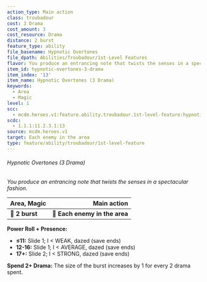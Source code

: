 ```yaml
---
action_type: Main action
class: troubadour
cost: 3 Drama
cost_amount: 3
cost_resource: Drama
distance: 2 burst
feature_type: ability
file_basename: Hypnotic Overtones
file_dpath: Abilities/Troubadour/1st-Level Features
flavor: You produce an entrancing note that twists the senses in a spectacular fashion.
item_id: hypnotic-overtones-3-drama
item_index: '13'
item_name: Hypnotic Overtones (3 Drama)
keywords:
  - Area
  - Magic
level: 1
scc:
  - mcdm.heroes.v1:feature.ability.troubadour.1st-level-feature:hypnotic-overtones-3-drama
scdc:
  - 1.1.1:11.2.3.1:13
source: mcdm.heroes.v1
target: Each enemy in the area
type: feature/ability/troubadour/1st-level-feature
---
```


###### Hypnotic Overtones (3 Drama)

*You produce an entrancing note that twists the senses in a spectacular fashion.*

| **Area, Magic** |               **Main action** |
| --------------- | ----------------------------: |
| **📏 2 burst**  | **🎯 Each enemy in the area** |

**Power Roll + Presence:**

- **≤11:** Slide 1; I < WEAK, dazed (save ends)
- **12-16:** Slide 1; I < AVERAGE, dazed (save ends)
- **17+:** Slide 2; I < STRONG, dazed (save ends)

**Spend 2+ Drama:** The size of the burst increases by 1 for every 2 drama spent.
